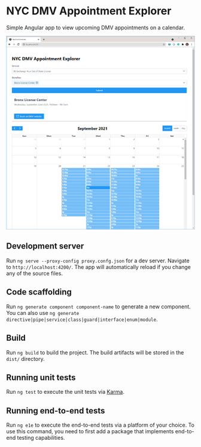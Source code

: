 # NYC DMV Appointment Explorer

Simple Angular app to view upcoming DMV appointments on a calendar.

![](./readme_image.png)

## Development server

Run `ng serve --proxy-config proxy.confg.json` for a dev server. Navigate to `http://localhost:4200/`. The app will automatically reload if you change any of the source files.

## Code scaffolding

Run `ng generate component component-name` to generate a new component. You can also use `ng generate directive|pipe|service|class|guard|interface|enum|module`.

## Build

Run `ng build` to build the project. The build artifacts will be stored in the `dist/` directory.

## Running unit tests

Run `ng test` to execute the unit tests via [Karma](https://karma-runner.github.io).

## Running end-to-end tests

Run `ng e1e` to execute the end-to-end tests via a platform of your choice. To use this command, you need to first add a package that implements end-to-end testing capabilities.
